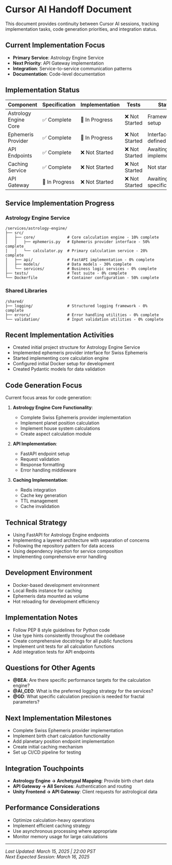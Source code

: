 # Cursor AI Handoff Document

This document provides continuity between Cursor AI sessions, tracking implementation tasks, code generation priorities, and integration status.

## Current Implementation Focus

- **Primary Service**: Astrology Engine Service
- **Next Priority**: API Gateway implementation
- **Integration**: Service-to-service communication patterns
- **Documentation**: Code-level documentation

## Implementation Status

| Component | Specification | Implementation | Tests | Status |
|-----------|---------------|----------------|-------|--------|
| Astrology Engine Core | ✅ Complete | 🔄 In Progress | ❌ Not Started | Framework setup |
| Ephemeris Provider | ✅ Complete | 🔄 In Progress | ❌ Not Started | Interface defined |
| API Endpoints | ✅ Complete | ❌ Not Started | ❌ Not Started | Awaiting core implementation |
| Caching Service | ✅ Complete | ❌ Not Started | ❌ Not Started | Not started |
| API Gateway | 🔄 In Progress | ❌ Not Started | ❌ Not Started | Awaiting specification |

## Service Implementation Progress

### Astrology Engine Service

```
/services/astrology-engine/
├── src/
│   ├── core/              # Core calculation engine - 10% complete
│   │   ├── ephemeris.py   # Ephemeris provider interface - 50% complete
│   │   └── calculator.py  # Primary calculation service - 20% complete
│   ├── api/               # FastAPI implementation - 0% complete
│   ├── models/            # Data models - 30% complete
│   └── services/          # Business logic services - 0% complete
├── tests/                 # Test suite - 0% complete
└── Dockerfile             # Container configuration - 50% complete
```

### Shared Libraries

```
/shared/
├── logging/               # Structured logging framework - 0% complete
├── errors/                # Error handling utilities - 0% complete
└── validation/            # Input validation utilities - 0% complete
```

## Recent Implementation Activities

- Created initial project structure for Astrology Engine Service
- Implemented ephemeris provider interface for Swiss Ephemeris
- Started implementing core calculation engine
- Configured initial Docker setup for development
- Created Pydantic models for data validation

## Code Generation Focus

Current focus areas for code generation:

1. **Astrology Engine Core Functionality**:
   - Complete Swiss Ephemeris provider implementation
   - Implement planet position calculation
   - Implement house system calculations
   - Create aspect calculation module

2. **API Implementation**:
   - FastAPI endpoint setup
   - Request validation
   - Response formatting
   - Error handling middleware

3. **Caching Implementation**:
   - Redis integration
   - Cache key generation
   - TTL management
   - Cache invalidation

## Technical Strategy

- Using FastAPI for Astrology Engine endpoints
- Implementing a layered architecture with separation of concerns
- Following the repository pattern for data access
- Using dependency injection for service composition
- Implementing comprehensive error handling

## Development Environment

- Docker-based development environment
- Local Redis instance for caching
- Ephemeris data mounted as volume
- Hot reloading for development efficiency

## Implementation Notes

- Follow PEP 8 style guidelines for Python code
- Use type hints consistently throughout the codebase
- Create comprehensive docstrings for all public functions
- Implement unit tests for all calculation functions
- Add integration tests for API endpoints

## Questions for Other Agents

- **@BEA**: Are there specific performance targets for the calculation engine?
- **@AI_CEO**: What is the preferred logging strategy for the services?
- **@GD**: What specific calculation precision is needed for fractal parameters?

## Next Implementation Milestones

- Complete Swiss Ephemeris provider implementation
- Implement birth chart calculation functionality
- Add planetary position endpoint implementation
- Create initial caching mechanism
- Set up CI/CD pipeline for testing

## Integration Touchpoints

- **Astrology Engine → Archetypal Mapping**: Provide birth chart data
- **API Gateway → All Services**: Authentication and routing
- **Unity Frontend → API Gateway**: Client requests for astrological data

## Performance Considerations

- Optimize calculation-heavy operations
- Implement efficient caching strategy
- Use asynchronous processing where appropriate
- Monitor memory usage for large calculations

---

*Last Updated: March 15, 2025 | 22:00 PST*  
*Next Expected Session: March 16, 2025*
